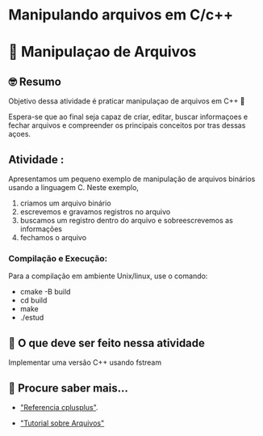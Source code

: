# Manipulando arquivos em C/c++

# :wave: Manipulaçao de Arquivos 

## 🤓 Resumo

Objetivo dessa atividade é praticar manipulaçao de arquivos em C++ 🚀

Espera-se que ao final seja capaz de criar, editar, buscar informaçoes e fechar arquivos e compreender os principais conceitos por tras dessas açoes. 


## Atividade :

Apresentamos um pequeno exemplo de manipulação de arquivos binários 
usando a linguagem C. Neste exemplo, 
1. criamos um arquivo binário
2. escrevemos e gravamos registros no arquivo
3. buscamos um registro dentro do arquivo e sobreescrevemos as informações
4. fechamos o arquivo

### Compilação e Execução: 

Para a compilação em ambiente Unix/linux, use o comando:

 - cmake -B build
 - cd build
 - make
 - ./estud 


## 📝 O que deve ser feito nessa atividade

Implementar uma versão C++ usando fstream

## 📝 Procure saber mais...

* ["Referencia cplusplus"](https://www.cplusplus.com/reference/fstream/fstream/).

* ["Tutorial sobre Arquivos"](https://www.cplusplus.com/reference/fstream/fstream/)



